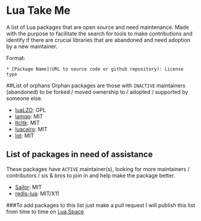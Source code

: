 # Lua Take Me
A list of Lua packages that are open source and need maintenance. Made with the purpose to facilitate the search for tools to make contributions and identify if there are crucial libraries that are abandoned and need adoption by a new maintainer.

Format:
```
* [Package Name](URL to source code or github repository): License type
```

##List of orphans
Orphan packages are those with `INACTIVE` maintainers (abandoned) to be forked / moved ownership to / adopted / supported by someone else.
* [luaLZO](https://github.com/starius/luaLZO): GPL
* [lamqp](https://github.com/daurnimator/lamqp): MIT
* [ltcltk](https://github.com/stevedonovan/luabuild/tree/master/modules/ltcltk-0.9-2): MIT
* [luacairo](http://www.dynaset.org/dogusanh/luacairo): MIT
* [lqt](https://github.com/mkottman/lqt): MIT



## List of packages in need of assistance
These packages have `ACTIVE` maintainer(s), looking for more maintainers / contributors / sis & bros to join in and help make the package better.
* [Sailor](http://github.com/sailorproject): MIT
* [redis-lua](https://github.com/nrk/redis-lua): MIT/X11

###To add packages to this list just make a pull request 
I will publish this list from time to time on [Lua.Space](http://lua.space)
